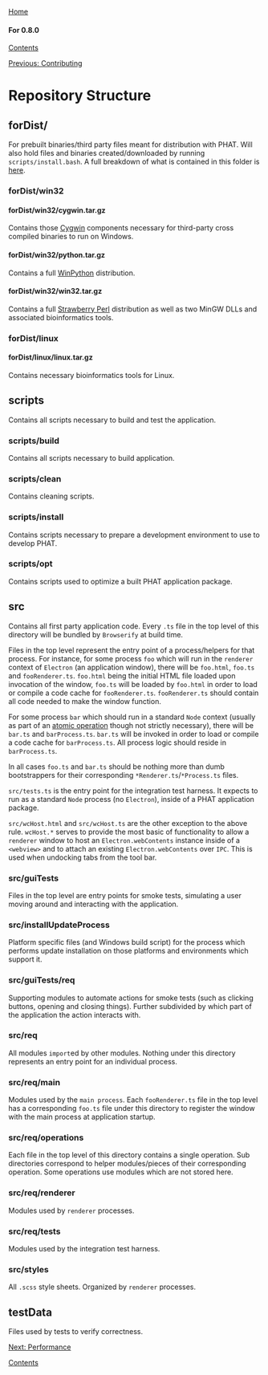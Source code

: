 [Home](https://chgibb.github.io/PHATDocs/)

#### For 0.8.0
[Contents](https://chgibb.github.io/PHATDocs/docs/releases/0.8.0/home)

[Previous: Contributing](https://chgibb.github.io/PHATDocs/docs/releases/0.8.0/contributingGuide)

# Repository Structure

## forDist/
For prebuilt binaries/third party files meant for distribution with PHAT. Will also hold files and binaries created/downloaded by running ```scripts/install.bash```. A full breakdown of what is contained in this folder is [here](https://github.com/chgibb/PHAT/blob/master/bundledThirdPartyDependencies.md).

### forDist/win32  

#### forDist/win32/cygwin.tar.gz
Contains those [Cygwin](https://cygwin.com/) components necessary for third-party cross compiled binaries to run on Windows.

#### forDist/win32/python.tar.gz
Contains a full [WinPython](https://winpython.github.io/) distribution.   

#### forDist/win32/win32.tar.gz
Contains a full [Strawberry Perl](http://strawberryperl.com/) distribution as well as two MinGW DLLs and associated bioinformatics tools.

### forDist/linux

#### forDist/linux/linux.tar.gz
Contains necessary bioinformatics tools for Linux.

## scripts
Contains all scripts necessary to build and test the application.

### scripts/build  
Contains all scripts necessary to build application.

### scripts/clean
Contains cleaning scripts.

### scripts/install
Contains scripts necessary to prepare a development environment to use to develop PHAT.

### scripts/opt
Contains scripts used to optimize a built PHAT application package.

## src
Contains all first party application code. Every ```.ts``` file in the top level of this directory will be bundled by ```Browserify``` at build time.   

Files in the top level represent the entry point of a process/helpers for that process. For instance, for some process ```foo``` which will run in the ```renderer``` context of ```Electron``` (an application window), there will be ```foo.html```, ```foo.ts``` and ```fooRenderer.ts```. ```foo.html``` being the initial HTML file loaded upon invocation of the window, ```foo.ts``` will be loaded by ```foo.html``` in order to load or compile a code cache for ```fooRenderer.ts```. ```fooRenderer.ts``` should contain all code needed to make the window function.  


For some process ```bar``` which should run in a standard ```Node``` context (usually as part of an [atomic operation](https://github.com/chgibb/PHAT/blob/0.8.0/src/req/operations/atomicOperations.ts) though not strictly necessary), there will be ```bar.ts``` and ```barProcess.ts```. ```bar.ts``` will be invoked in order to load or compile a code cache for ```barProcess.ts```. All process logic should reside in ```barProcess.ts```.

In all cases ```foo.ts``` and ```bar.ts``` should be nothing more than dumb bootstrappers for their corresponding ```*Renderer.ts```/```*Process.ts``` files.

```src/tests.ts``` is the entry point for the integration test harness. It expects to run as a standard ```Node``` process (no ```Electron```), inside of a PHAT application package.

```src/wcHost.html``` and ```src/wcHost.ts``` are the other exception to the above rule. ```wcHost.*``` serves to provide the most basic of functionality to allow a ```renderer``` window to host an ```Electron.webContents``` instance inside of a ```<webview>``` and to attach an existing ```Electron.webContents``` over ```IPC```. This is used when undocking tabs from the tool bar.

### src/guiTests
Files in the top level are entry points for smoke tests, simulating a user moving around and interacting with the application.

### src/installUpdateProcess
Platform specific files (and Windows build script) for the process which performs update installation on those platforms and environments which support it.

### src/guiTests/req
Supporting modules to automate actions for smoke tests (such as clicking buttons, opening and closing things). Further subdivided by which part of the application the action interacts with.

### src/req
All modules ```import```ed by other modules. Nothing under this directory represents an entry point for an individual process.

### src/req/main
Modules used by the ```main process```. Each ```fooRenderer.ts``` file in the top level has a corresponding ```foo.ts``` file under this directory to register the window with the main process at application startup.

### src/req/operations
Each file in the top level of this directory contains a single operation. Sub directories correspond to helper modules/pieces of their corresponding operation. Some operations use modules which are not stored here.

### src/req/renderer
Modules used by ```renderer``` processes.

### src/req/tests
Modules used by the integration test harness.

### src/styles
All ```.scss``` style sheets. Organized by ```renderer``` processes.

## testData
Files used by tests to verify correctness. 

[Next: Performance](https://chgibb.github.io/PHATDocs/docs/releases/0.8.0/performance)

[Contents](https://chgibb.github.io/PHATDocs/docs/releases/0.8.0/home)